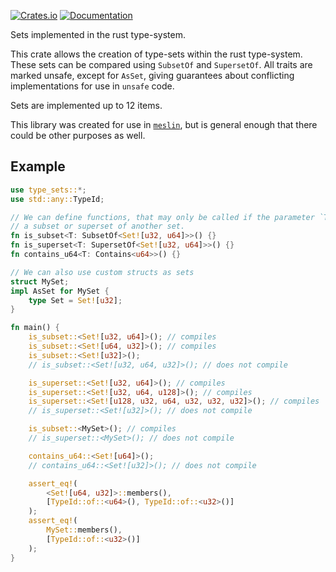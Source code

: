 [![Crates.io](https://img.shields.io/crates/v/type-sets)](https://crates.io/crates/type-sets)
[![Documentation](https://docs.rs/type-sets/badge.svg)](https://docs.rs/type-sets)

Sets implemented in the rust type-system.

This crate allows the creation of type-sets within the rust type-system. These sets can be compared using `SubsetOf` and `SupersetOf`. All traits are marked unsafe, except for `AsSet`, giving guarantees about conflicting implementations for use in `unsafe` code.

Sets are implemented up to 12 items.

This library was created for use in [`meslin`](https://github.com/jvdwrf/Meslin), but is general enough that there could be other purposes as well.

## Example
```rust
use type_sets::*;
use std::any::TypeId;

// We can define functions, that may only be called if the parameter `T` is
// a subset or superset of another set.
fn is_subset<T: SubsetOf<Set![u32, u64]>>() {}
fn is_superset<T: SupersetOf<Set![u32, u64]>>() {}
fn contains_u64<T: Contains<u64>>() {}

// We can also use custom structs as sets
struct MySet;
impl AsSet for MySet {
    type Set = Set![u32];
}

fn main() {
    is_subset::<Set![u32, u64]>(); // compiles
    is_subset::<Set![u64, u32]>(); // compiles
    is_subset::<Set![u32]>();
    // is_subset::<Set![u32, u64, u32]>(); // does not compile

    is_superset::<Set![u32, u64]>(); // compiles
    is_superset::<Set![u32, u64, u128]>(); // compiles
    is_superset::<Set![u128, u32, u64, u32, u32, u32]>(); // compiles
    // is_superset::<Set![u32]>(); // does not compile

    is_subset::<MySet>(); // compiles
    // is_superset::<MySet>(); // does not compile

    contains_u64::<Set![u64]>();
    // contains_u64::<Set![u32]>(); // does not compile

    assert_eq!(
        <Set![u64, u32]>::members(), 
        [TypeId::of::<u64>(), TypeId::of::<u32>()]
    );
    assert_eq!(
        MySet::members(),
        [TypeId::of::<u32>()]
    );
}
```